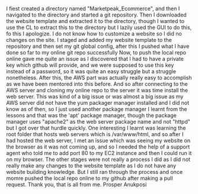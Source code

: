 I fiest created a directory named "Marketpeak_Ecommerce", and then I navigated to the directory and started a git repository.
Then I downloaded the website template and extracted it to the directory, though I wanted to use the CL to extract this to the directory but I lazily used the GUI to do this, fo this I apologize. I do not know how to customize a website so I did no changes on the site.
I staged and added my website template to the repository and then set my git global config, after this I pushed what I have done so far to my online git repo successfully
Now, to push the local repo online gave me quite an issue as I discovered that I had to have a private key which github will provide, and we were supposed to use this key instead of a password, so it was quite an easy struggle but a struggle nonetheless.
After this, the AWS part was actually really easy to accomplish as we have been mentored into this before. And so after connecting to the AWS server and cloning my online repo to the server it was time install the web server.
This was kind of a big issue or was almost a big issue as my AWS server did not have the yum packager manager installed and I did not know as of then, so I just used another package manager I learnt from the lessons and that was the 'apt' package manager, though the package manager uses "apache2" as the web server package name and not "httpd" but I got over that hurdle quickly.
One interesting I learnt was learning the root folder that hosts web servers which is /var/www/html, and so after I had hosted the web server, I met an issue which was seeing my website on the browser as it was not coming up, and so I needed the help of a support agent who told me to add port 80 to my EC2 instance and then I could run it on my browser.
The other stages were not really a process I did as I did not really make any changes to the website template as I do not have any website building knowledge. But I still ran through the process and once momre pushed the local repo online to my github after making a pull request.
Thank you, that is all from me.
Prosper Anukposi
